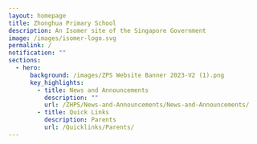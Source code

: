 ```yaml
---
layout: homepage
title: Zhonghua Primary School
description: An Isomer site of the Singapore Government
image: /images/isomer-logo.svg
permalink: /
notification: ""
sections:
  - hero:
      background: /images/ZPS Website Banner 2023-V2 (1).png
      key_highlights:
        - title: News and Announcements
          description: ""
          url: /ZHPS/News-and-Announcements/News-and-Announcements/
        - title: Quick Links
          description: Parents
          url: /Quicklinks/Parents/
---
```

